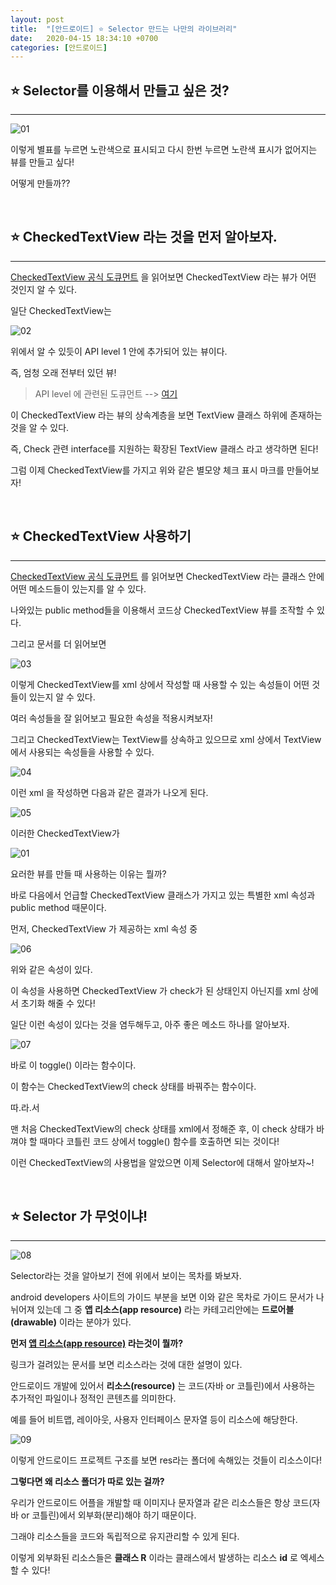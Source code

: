 ```yaml
---
layout: post
title:  "[안드로이드] ⭐️ Selector 만드는 나만의 라이브러리"
date:   2020-04-15 18:34:10 +0700
categories: [안드로이드]
---
```


## ⭐️ Selector를 이용해서 만들고 싶은 것?
---

![01](https://user-images.githubusercontent.com/31889335/79417268-7b8bf280-7fec-11ea-8e0d-df53fe8fe13c.PNG)

이렇게 별표를 누르면 노란색으로 표시되고 다시 한번 누르면 노란색 표시가 없어지는 뷰를 만들고 싶다!

어떻게 만들까??

<br>

## ⭐️ CheckedTextView 라는 것을 먼저 알아보자.
---

[CheckedTextView 공식 도큐먼트](https://developer.android.com/reference/android/widget/CheckedTextView) 을 읽어보면 CheckedTextView 라는 뷰가 어떤 것인지 알 수 있다.

일단 CheckedTextView는 

![02](https://user-images.githubusercontent.com/31889335/79417442-184e9000-7fed-11ea-832c-57fede7a3870.PNG)

위에서 알 수 있듯이 API level 1 안에 추가되어 있는 뷰이다.

즉, 엄청 오래 전부터 있던 뷰!

> API level 에 관련된 도큐먼트 --> [여기](https://developer.android.com/guide/topics/manifest/uses-sdk-element?hl=ko)

이 CheckedTextView 라는 뷰의 상속계층을 보면 TextView 클래스 하위에 존재하는 것을 알 수 있다.

즉, Check 관련 interface를 지원하는 확장된 TextView 클래스 라고 생각하면 된다!

그럼 이제 CheckedTextView를 가지고 위와 같은 별모양 체크 표시 마크를 만들어보자!

<br>

## ⭐️ CheckedTextView 사용하기
---

[CheckedTextView 공식 도큐먼트](https://developer.android.com/reference/android/widget/CheckedTextView) 를 읽어보면 CheckedTextView 라는 클래스 안에 어떤 메소드들이 있는지를 알 수 있다.

나와있는 public method들을 이용해서 코드상 CheckedTextView 뷰를 조작할 수 있다.

그리고 문서를 더 읽어보면 

![03](https://user-images.githubusercontent.com/31889335/79418501-c9eec080-7fef-11ea-89cf-00d5f94a4491.PNG)

이렇게 CheckedTextView를 xml 상에서 작성할 때 사용할 수 있는 속성들이 어떤 것들이 있는지 알 수 있다.

여러 속성들을 잘 읽어보고 필요한 속성을 적용시켜보자!

그리고 CheckedTextView는 TextView를 상속하고 있으므로 xml 상에서 TextView에서 사용되는 속성들을 사용할 수 있다.

![04](https://user-images.githubusercontent.com/31889335/79418862-92ccdf00-7ff0-11ea-83ea-e5322ba10f0e.PNG)

이런 xml 을 작성하면 다음과 같은 결과가 나오게 된다.

![05](https://user-images.githubusercontent.com/31889335/79418722-4a152600-7ff0-11ea-8434-4bdc9b4fb07f.PNG)

이러한 CheckedTextView가 

![01](https://user-images.githubusercontent.com/31889335/79417268-7b8bf280-7fec-11ea-8e0d-df53fe8fe13c.PNG)

요러한 뷰를 만들 때 사용하는 이유는 뭘까?

바로 다음에서 언급할 CheckedTextView 클래스가 가지고 있는 특별한 xml 속성과 public method 때문이다.

먼저, CheckedTextView 가 제공하는 xml 속성 중 

![06](https://user-images.githubusercontent.com/31889335/79418898-a710dc00-7ff0-11ea-99ec-a7b0114d376b.PNG)

위와 같은 속성이 있다.

이 속성을 사용하면 CheckedTextView 가 check가 된 상태인지 아닌지를 xml 상에서 초기화 해줄 수 있다!

일단 이런 속성이 있다는 것을 염두해두고, 아주 좋은 메소드 하나를 알아보자.

![07](https://user-images.githubusercontent.com/31889335/79419646-2c48c080-7ff2-11ea-9a03-f8ec51206ede.PNG)

바로 이 toggle() 이라는 함수이다.

이 함수는 CheckedTextView의 check 상태를 바꿔주는 함수이다.

따.라.서

맨 처음 CheckedTextView의 check 상태를 xml에서 정해준 후, 이 check 상태가 바껴야 할 때마다 코틀린 코드 상에서 toggle() 함수를 호출하면 되는 것이다!

이런 CheckedTextView의 사용법을 알았으면 이제 Selector에 대해서 알아보자~!

<br>

## ⭐️ Selector 가 무엇이냐!
---

![08](https://user-images.githubusercontent.com/31889335/79434340-33c79400-8009-11ea-929a-47dd78696dc3.PNG)

Selector라는 것을 알아보기 전에 위에서 보이는 목차를 봐보자.

android developers 사이트의 가이드 부분을 보면 이와 같은 목차로 가이드 문서가 나뉘어져 있는데 그 중 __앱 리소스(app resource)__ 라는 카테고리안에는 __드로어블(drawable)__ 이라는 분야가 있다.

__먼저 [앱 리소스(app resource)](https://developer.android.com/guide/topics/resources/providing-resources) 라는것이 뭘까?__

링크가 걸려있는 문서를 보면 리소스라는 것에 대한 설명이 있다.

안드로이드 개발에 있어서 __리소스(resource)__ 는 코드(자바 or 코틀린)에서 사용하는 추가적인 파일이나 정적인 콘텐츠를 의미한다.

예를 들어 비트맵, 레이아웃, 사용자 인터페이스 문자열 등이 리소스에 해당한다.

![09](https://user-images.githubusercontent.com/31889335/79442938-2532aa00-8014-11ea-9dd1-9f3d5b688010.PNG)

이렇게 안드로이드 프로젝트 구조를 보면 res라는 폴더에 속해있는 것들이 리소스이다!

__그렇다면 왜 리소스 폴더가 따로 있는 걸까?__

우리가 안드로이드 어플을 개발할 때 이미지나 문자열과 같은 리소스들은 항상 코드(자바 or 코틀린)에서 외부화(분리)해야 하기 때문이다.

그래야 리소스들을 코드와 독립적으로 유지관리할 수 있게 된다.

이렇게 외부화된 리소스들은 __클래스 R__ 이라는 클래스에서 발생하는 리소스 __id__ 로 엑세스할 수 있다!

<br>






